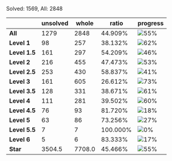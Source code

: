 Solved: 1569, All: 2848

| |unsolved|whole|ratio|progress|
|----|----|----|----|----|
|**All**| 1279 | 2848 | 44.909%| ![55%](https://progress-bar.dev/55?title=All) |
|**Level 1**| 98 | 257 | 38.132%| ![62%](https://progress-bar.dev/62?title=Level+1++)|
|**Level 1.5**| 161 | 297 | 54.209%| ![46%](https://progress-bar.dev/46?title=Level+1.5)|
|**Level 2**| 216 | 455 | 47.473%| ![53%](https://progress-bar.dev/53?title=Level+2++)|
|**Level 2.5**| 253 | 430 | 58.837%| ![41%](https://progress-bar.dev/41?title=Level+2.5)|
|**Level 3**| 161 | 605 | 26.612%| ![73%](https://progress-bar.dev/73?title=Level+3++)|
|**Level 3.5**| 128 | 331 | 38.671%| ![61%](https://progress-bar.dev/61?title=Level+3.5)|
|**Level 4**| 111 | 281 | 39.502%| ![60%](https://progress-bar.dev/60?title=Level+4++)|
|**Level 4.5**| 76 | 93 | 81.720%| ![18%](https://progress-bar.dev/18?title=Level+4.5)|
|**Level 5**| 63 | 86 | 73.256%| ![27%](https://progress-bar.dev/27?title=Level+5++)|
|**Level 5.5**| 7 | 7 | 100.000%| ![0%](https://progress-bar.dev/0?title=Level+5.5)|
|**Level 6**| 5 | 6 | 83.333%| ![17%](https://progress-bar.dev/17?title=Level+6++)|
|**Star**|3504.5 | 7708.0 |45.466%| ![55%](https://progress-bar.dev/55?title=Star) |
